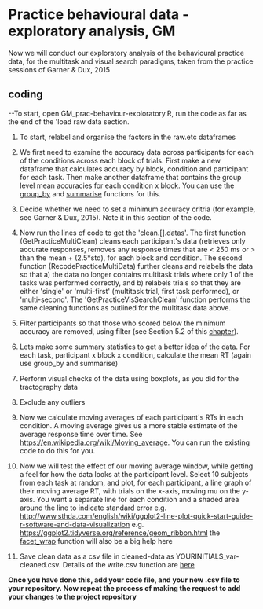 # Practice behavioural data - exploratory analysis, GM

Now we will conduct our exploratory analysis of the behavioural practice data, for the multitask and visual search paradigms, taken from the practice sessions of Garner & Dux, 2015

## coding
--To start, open GM_prac-behaviour-exploratory.R, run the code as far as the end of the 'load raw data section.

1. To start, relabel and organise the factors in the raw.etc dataframes

2. We first need to examine the accuracy data across participants for each of the conditions across each block of trials. First make a new dataframe that calculates accuracy by block, condition and participant for each task. Then make another dataframe that contains the group level mean accuracies for each condition x block. You can use the [group_by](https://dplyr.tidyverse.org/reference/group_by.html) and [summarise](https://dplyr.tidyverse.org/reference/summarise.html) functions for this.

2. Decide whether we need to set a minimum accuracy critria (for example, see Garner & Dux, 2015). Note it in this section of the code.

3. Now run the lines of code to get the 'clean.[].datas'. The first function (GetPracticeMultiClean) cleans each participant's data (retrieves only accurate responses, removes any response times that are < 250 ms or > than the mean + (2.5*std), for each block and condition. The second function (RecodePracticeMultiData) further cleans and relabels the data so that a) the data no longer contains multitask trials where only 1 of the tasks was performed correctly, and b) relabels trials so that they are either 'single' or 'multi-first' (multitask trial, first task performed), or 'multi-second'. The 'GetPracticeVisSearchClean' function performs the same cleaning functions as outlined for the multitask data above.

4. Filter participants so that those who scored below the minimum accuracy are removed, using filter (see Section 5.2 of this [chapter](https://r4ds.had.co.nz/transform.html)). 

5. Lets make some summary statistics to get a better idea of the data. For each task, participant x block x condition, calculate the mean RT (again use group_by and summarise)

6. Perform visual checks of the data using boxplots, as you did for the tractography data

7. Exclude any outliers

8. Now we calculate moving averages of each participant's RTs in each condition. A moving average gives us a more stable estimate of the average response time over time. See https://en.wikipedia.org/wiki/Moving_average. You can run the existing code to do this for you. 

9. Now we will test the effect of our moving average window, while getting a feel for how the data looks at the participant level. Select 10 subjects from each task at random, and plot, for each participant, a line graph of their moving average RT, with trials on the x-axis, moving mu on the y-axis. You want a separate line for each condition and a shaded area around the line to indicate standard error
   e.g. http://www.sthda.com/english/wiki/ggplot2-line-plot-quick-start-guide-r-software-and-data-visualization
   e.g. https://ggplot2.tidyverse.org/reference/geom_ribbon.html
   the [facet_wrap](https://ggplot2.tidyverse.org/reference/facet_wrap.html) function will also be a big help here 

10. Save clean data as a csv file in cleaned-data as YOURINITIALS_var-cleaned.csv. Details of the write.csv function are [here](https://www.rdocumentation.org/packages/AlphaPart/versions/0.8.1/topics/write.csv)

**Once you have done this, add your code file, and your new .csv file to your repository. Now repeat the process of making the request to add your changes to the project repository**



 